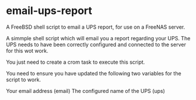 # email-ups-report
A FreeBSD shell script to email a UPS report, for use on a FreeNAS server.

A simmple shell script which will email you a report regarding your UPS.  The UPS needs to have been correctly configured and connected to the server for this wot work.

You just need to create a crom task to execute this script.  

You need to ensure you have updated the following two variables for the script to work.

Your email address (email)
The configured name of the UPS (ups)
